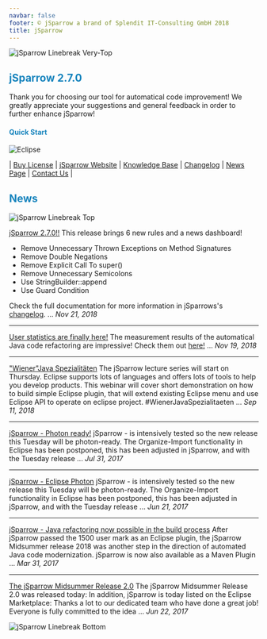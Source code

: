 ```yaml
---
navbar: false
footer: © jSparrow a brand of Splendit IT-Consulting GmbH 2018
title: jSparrow
---
```


![jSparrow Linebreak Very-Top](/dashboard/img/git-linebreak-very-top.png)

## <span style="color:#1784BD;">jSparrow 2.7.0</span>

Thank you for choosing our tool for automatical code improvement!
We greatly appreciate your suggestions and general feedback in order to further enhance jSparrow!

#### <span style="color:#1784BD;">Quick Start</span>

![Eclipse](/dashboard/img/quick-start.jpg)

| [Buy License](https://jsparrow.eu/download/) |  [jSparrow Website](https://jsparrow.eu/) | [Knowledge Base](https://jsparrow.eu/knowledge-base/) | [Changelog](https://jsparrow.eu/changelog/) | [News Page](https://jsparrow.info/) | [Contact Us](https://jsparrow.eu/about-splendit/) |

## <span style="color:#1784BD;">News</span>

![jSparrow Linebreak Top](/dashboard/img/git-linebreak-top.png)

[jSparrow 2.7.0!!](https://www.jsparrow.info/home/jsparrow-2-7-0)
This release brings 6 new rules and a news dashboard!
* Remove Unnecessary Thrown Exceptions on Method Signatures
* Remove Double Negations
* Remove Explicit Call To super()
* Remove Unnecessary Semicolons
* Use StringBuilder::append
* Use Guard Condition

Check the full documentation for more information in jSparrows's [changelog](https://jsparrow.eu/changelog/).
...
*Nov 21, 2018*

---

[User statistics are finally here!](https://www.jsparrow.info/home/user-statistics-are-finally-here)
The measurement results of the automatical Java code refactoring are impressive! Check them out [here!](https://jsparrow.github.io/github/statistics.html)
...
*Nov 19, 2018*

---

["Wiener"​ Java Spezialitäten](https://jsparrownews.wixsite.com/news/home/wiener-java-spezialit%C3%A4ten)
The jSparrow lecture series will start on Thursday.
Eclipse supports lots of languages and offers lots of tools to help you develop products. This webinar will cover short demonstration on how to build simple Eclipse plugin, that will extend existing Eclipse menu and use Eclipse API to operate on eclipse project.
#WienerJavaSpezialitaeten
...
*Sep 11, 2018*

---

[jSparrow - Photon ready!](https://jsparrownews.wixsite.com/news/home/jsparrow-photon-ready)
jSparrow - is intensively tested so the new release this Tuesday will be photon-ready.
The Organize-Import functionality in Eclipse has been postponed, this has been adjusted in jSparrow, and with the Tuesday release
...
*Jul 31, 2017*

---

[jSparrow - Eclipse Photon](https://jsparrownews.wixsite.com/news/home/jsparrow-eclipse-photon)
jSparrow - is intensively tested so the new release this Tuesday will be photon-ready.
The Organize-Import functionality in Eclipse has been postponed, this has been adjusted in jSparrow, and with the Tuesday release
...
*Jun 21, 2017*

---

[jSparrow - Java refactoring now possible in the build process](https://jsparrownews.wixsite.com/news/home/jsparrow-java-refactoring-now-possible-in-the-build-process)
After jSparrow passed the 1500 user mark as an Eclipse plugin, the jSparrow Midsummer release 2018 was another step in the direction of automated Java code modernization. jSparrow is now also available as a Maven Plugin
...
*Mar 31, 2017*

---

[The jSparrow Midsummer Release 2.0](https://jsparrownews.wixsite.com/news/home/the-jsparrow-midsummer-release-2-0)
The jSparrow Midsummer Release 2.0 was released today:
In addition, jSparrow is today listed on the Eclipse Marketplace:
Thanks a lot to our dedicated team who have done a great job! Everyone is fully committed to the idea
...
*Jun 22, 2017*

![jSparrow Linebreak Bottom](/dashboard/img/git-linebreak-bottom.png)
